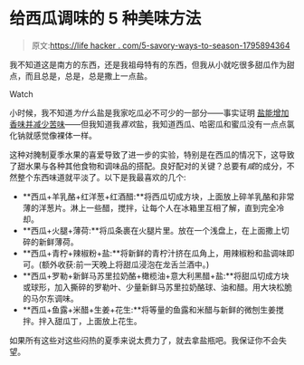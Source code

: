 # 给西瓜调味的 5 种美味方法

> 原文:[https://life hacker . com/5-savory-ways-to-season-1795894364](https://lifehacker.com/5-savory-ways-to-season-watermelon-1795894364)

我不知道这是南方的东西，还是我祖母特有的东西，但我从小就吃很多甜瓜作为甜点，而且总是，总是，总是撒上一点盐。

Watch

小时候，我不知道*为什么*盐是我家吃瓜必不可少的一部分——事实证明 [盐能增加香味并减少苦味](http://lifehacker.com/add-a-pinch-of-salt-to-fruit-for-enhanced-fruitier-fla-1720561038)——但我知道我*喜欢*盐，我知道西瓜、哈密瓜和蜜瓜没有一点点氯化钠就感觉像裸体一样。

这种对腌制夏季水果的喜爱导致了进一步的实验，特别是在西瓜的情况下，这导致了甜水果与各种其他食物和调味品的搭配。良好配对的关键？总要有*咸*的成分，不然整个东西味道就平淡了。以下是我最喜欢的几个:

*   **西瓜+羊乳酪+红洋葱+红酒醋:**将西瓜切成方块，上面放上碎羊乳酪和非常薄的洋葱片。淋上一些醋，搅拌，让每个人在冰箱里互相了解，直到完全冷却。
*   **西瓜+火腿+薄荷:**将瓜条裹在火腿片里。放在一个浅盘上，在上面撒上切碎的新鲜薄荷。
*   **西瓜+青柠+辣椒粉+盐:**将新鲜的青柠汁挤在瓜角上，用辣椒粉和盐调味即可。(额外收获:前一天晚上将甜瓜浸泡在龙舌兰酒中。)
*   **西瓜+罗勒+新鲜马苏里拉奶酪+橄榄油+意大利黑醋+盐:**将甜瓜切成方块或球形，加入撕碎的罗勒叶、少量新鲜马苏里拉奶酪球、油和醋。用大块松脆的马尔东调味。
*   **西瓜+鱼露+米醋+生姜+花生:**将等量的鱼露和米醋与新鲜的微刨生姜搅拌。拌入甜瓜丁，上面放上花生。

如果所有这些对这些闷热的夏季来说太费力了，就去拿盐瓶吧。我保证你不会失望。